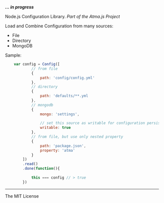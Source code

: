 
**_... in progress_**

Node.js Configuration Library.
_Part of the Atma.js Project_


Load and Combine Configuration from many sources:

- File
- Directory
- MongoDB

Sample:

```javascript
	var config = Config([
			// from file
			{
				path: 'config/config.yml'
			},
			// directory
			{
				path: 'defaults/**.yml
			},
			// mongodb
			{
				mongo: 'settings',
				
				// set this source as writable for configuration persistance
				writable: true
			},
			// from file, but use only nested property
			{
				path: 'package.json',
				property: 'atma'
			}
		])
		.read()
		.done(function(){
			
			this === config // > true
		})
```


----
The MIT License